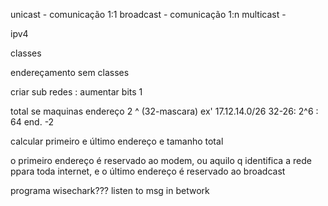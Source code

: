 unicast - comunicação 1:1
broadcast - comunicação 1:n
multicast - 

ipv4

classes

endereçamento sem classes

criar sub redes : aumentar bits 1

total se maquinas endereço 2 ^ (32-mascara)
ex' 17.12.14.0/26
32-26: 2^6 : 64 end. -2

calcular primeiro e último endereço e tamanho total

o primeiro endereço é reservado ao modem, ou aquilo q identifica a rede ppara toda internet, e o último endereço é reservado ao broadcast


programa wisechark??? listen to msg in betwork